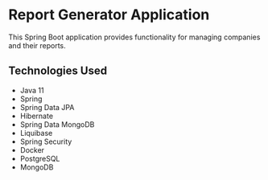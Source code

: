 # Report Generator Application
This Spring Boot application provides functionality for managing companies and their reports. 

## Technologies Used
- Java 11
- Spring
- Spring Data JPA
- Hibernate
- Spring Data MongoDB
- Liquibase
- Spring Security
- Docker
- PostgreSQL
- MongoDB
